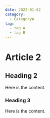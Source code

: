 ```yaml
---
date: 2022-01-02
category:
  - CategoryA
tag:
  - tag A
  - tag B
---
```


# Article 2

## Heading 2

Here is the content.

### Heading 3

Here is the content.
